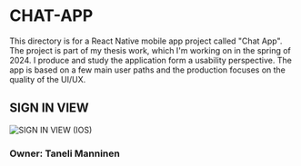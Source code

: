 # CHAT-APP

This directory is for a React Native mobile app project called "Chat App". The project is part of my thesis work, which I'm working on in the spring of 2024. 
I produce and study the application form a usability perspective. The app is based on a few main user paths and the production focuses on the quality of the UI/UX.

## SIGN IN VIEW
![SIGN IN VIEW (IOS)](./screenshots/IOS_SIGN_IN.jpg)

### Owner: Taneli Manninen

